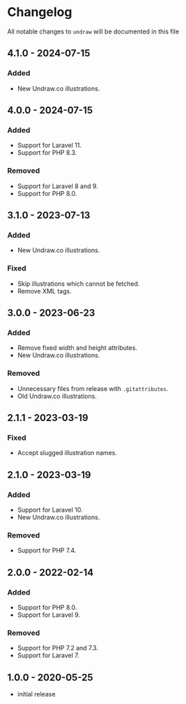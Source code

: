 # Changelog

All notable changes to `undraw` will be documented in this file

## 4.1.0 - 2024-07-15

### Added

- New Undraw.co illustrations.

## 4.0.0 - 2024-07-15

### Added

- Support for Laravel 11.
- Support for PHP 8.3.

### Removed

- Support for Laravel 8 and 9.
- Support for PHP 8.0.

## 3.1.0 - 2023-07-13

### Added

- New Undraw.co illustrations.

### Fixed

- Skip illustrations which cannot be fetched.
- Remove XML tags.

## 3.0.0 - 2023-06-23

### Added

- Remove fixed width and height attributes.
- New Undraw.co illustrations.

### Removed

- Unnecessary files from release with `.gitattributes`.
- Old Undraw.co illustrations.

## 2.1.1 - 2023-03-19

### Fixed

- Accept slugged illustration names.

## 2.1.0 - 2023-03-19

### Added

- Support for Laravel 10.
- New Undraw.co illustrations.

### Removed

- Support for PHP 7.4.

## 2.0.0 - 2022-02-14

### Added

- Support for PHP 8.0.
- Support for Laravel 9.

### Removed

- Support for PHP 7.2 and 7.3.
- Support for Laravel 7.

## 1.0.0 - 2020-05-25

- initial release
